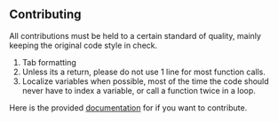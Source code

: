 ## Contributing
All contributions must be held to a certain standard of quality, mainly keeping the original code style in check.
1. Tab formatting
2. Unless its a return, please do not use 1 line for most function calls.
3. Localize variables when possible, most of the time the code should never have to index a variable, or call a function twice in a loop.

Here is the provided [documentation](https://github.com/7GrandDadPGN/VapeV4ForRoblox/wiki) for if you want to contribute.
